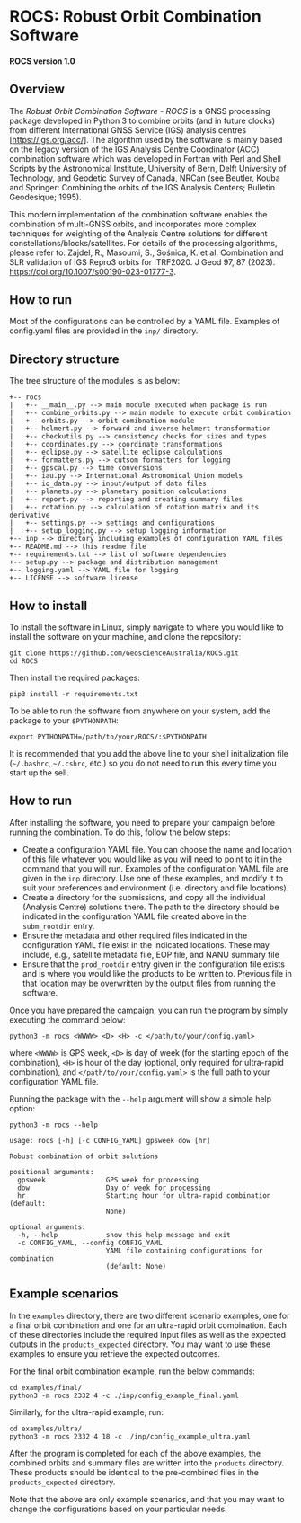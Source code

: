 # ROCS: Robust Orbit Combination Software
#### ROCS version 1.0

## Overview

The *Robust Orbit Combination Software - ROCS* is a GNSS processing package developed in Python 3 to combine orbits (and in future clocks) from different International GNSS Service (IGS) analysis centres [https://igs.org/acc/]. The algorithm used by the software is mainly based on the legacy version of the IGS Analysis Centre Coordinator (ACC) combination software which was developed in Fortran with Perl and Shell Scripts by the Astronomical Institute, University of Bern, Delft University of Technology, and Geodetic Survey of Canada, NRCan (see Beutler, Kouba and Springer: Combining the orbits of the IGS Analysis Centers; Bulletin Geodesique; 1995).

This modern implementation of the combination software enables the combination of multi-GNSS orbits, and incorporates more complex techniques for weighting of the Analysis Centre solutions for different constellations/blocks/satellites. For details of the processing algorithms, please refer to: Zajdel, R., Masoumi, S., Sośnica, K. et al. Combination and SLR validation of IGS Repro3 orbits for ITRF2020. J Geod 97, 87 (2023). https://doi.org/10.1007/s00190-023-01777-3.


## How to run
Most of the configurations can be controlled by a YAML file. Examples of config.yaml files are provided in the ```inp/``` directory. 

## Directory structure

The tree structure of the modules is as below:

```
+-- rocs
|   +-- __main__.py --> main module executed when package is run
|   +-- combine_orbits.py --> main module to execute orbit combination
|   +-- orbits.py --> orbit comibnation module
|   +-- helmert.py --> forward and inverse helmert transformation
|   +-- checkutils.py --> consistency checks for sizes and types
|   +-- coordinates.py --> coordinate transformations
|   +-- eclipse.py --> satellite eclipse calculations
|   +-- formatters.py --> cutsom formatters for logging
|   +-- gpscal.py --> time conversions
|   +-- iau.py --> International Astronomical Union models
|   +-- io_data.py --> input/output of data files
|   +-- planets.py --> planetary position calculations
|   +-- report.py --> reporting and creating summary files
|   +-- rotation.py --> calculation of rotation matrix and its derivative
|   +-- settings.py --> settings and configurations
|   +-- setup_logging.py --> setup logging information
+-- inp --> directory including examples of configuration YAML files
+-- README.md --> this readme file
+-- requirements.txt --> list of software dependencies
+-- setup.py --> package and distribution management
+-- logging.yaml --> YAML file for logging
+-- LICENSE --> software license
```

## How to install
To install the software in Linux, simply navigate to where you would like to install the software on your machine, and clone the repository:

```
git clone https://github.com/GeoscienceAustralia/ROCS.git
cd ROCS
```

Then install the required packages:

```
pip3 install -r requirements.txt
```

To be able to run the software from anywhere on your system, add the package to your ```$PYTHONPATH```:

```
export PYTHONPATH=/path/to/your/ROCS/:$PYTHONPATH
```

It is recommended that you add the above line to your shell initialization file (```~/.bashrc```, ```~/.cshrc```, etc.) so you do not need to run this every time you start up the sell.


## How to run

After installing the software, you need to prepare your campaign before running the combination. To do this, follow the below steps:

- Create a configuration YAML file. You can choose the name and location of this file whatever you would like as you will need to point to it in the command that you will run. Examples of the configuration YAML file are given in the ```inp``` directory. Use one of these examples, and modify it to suit your preferences and environment (i.e. directory and file locations).
- Create a directory for the submissions, and copy all the individual (Analysis Centre) solutions there. The path to the directory should be indicated in the configuration YAML file created above in the ```subm_rootdir``` entry.
- Ensure the metadata and other required files indicated in the configuration YAML file exist in the indicated locations. These may include, e.g., satellite metadata file, EOP file, and NANU summary file
- Ensure that the ```prod_rootdir``` entry given in the configuration file exists and is where you would like the products to be written to. Previous file in that location may be overwritten by the output files from running the software.

Once you have prepared the campaign, you can run the program by simply executing the command below:

```
python3 -m rocs <WWWW> <D> <H> -c </path/to/your/config.yaml>
```

where ```<WWWW>``` is GPS week, ```<D>``` is day of week (for the starting epoch of the combination), ```<H>``` is hour of the day (optional, only required for ultra-rapid combination), and ```</path/to/your/config.yaml>``` is the full path to your configuration YAML file.

Running the package with the ```--help``` argument will show a simple help option:

```
python3 -m rocs --help

usage: rocs [-h] [-c CONFIG_YAML] gpsweek dow [hr]

Robust combination of orbit solutions

positional arguments:
  gpsweek               GPS week for processing
  dow                   Day of week for processing
  hr                    Starting hour for ultra-rapid combination (default:
                        None)

optional arguments:
  -h, --help            show this help message and exit
  -c CONFIG_YAML, --config CONFIG_YAML
                        YAML file containing configurations for combination
                        (default: None)
```

## Example scenarios

In the ```examples``` directory, there are two different scenario examples, one for a final orbit combination and one for an ultra-rapid orbit combination. Each of these directories include the required input files as well as the expected outputs in the ```products_expected``` directory. You may want to use these examples to ensure you retrieve the expected outcomes.

For the final orbit combination example, run the below commands:

```
cd examples/final/
python3 -m rocs 2332 4 -c ./inp/config_example_final.yaml
```

Similarly, for the ultra-rapid example, run:

```
cd examples/ultra/
python3 -m rocs 2332 4 18 -c ./inp/config_example_ultra.yaml
```

After the program is completed for each of the above examples, the combined orbits and summary files are written into the ```products``` directory. These products should be identical to the pre-combined files in the ```products_expected``` directory.

Note that the above are only example scenarios, and that you may want to change the configurations based on your particular needs.

